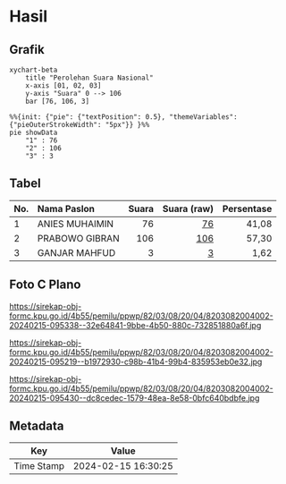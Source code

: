 # Hasil

## Grafik

```mermaid
xychart-beta
    title "Perolehan Suara Nasional"
    x-axis [01, 02, 03]
    y-axis "Suara" 0 --> 106
    bar [76, 106, 3]
```

```mermaid
%%{init: {"pie": {"textPosition": 0.5}, "themeVariables": {"pieOuterStrokeWidth": "5px"}} }%%
pie showData
    "1" : 76
    "2" : 106
    "3" : 3
```

## Tabel

| No. | Nama Paslon    | Suara | Suara (raw) | Persentase |
|:--- |:-------------- | -----:| -----------:| ----------:|
| 1   | ANIES MUHAIMIN | 76    | [76][p-1]   | 41,08      |
| 2   | PRABOWO GIBRAN | 106   | [106][p-2]  | 57,30      |
| 3   | GANJAR MAHFUD  | 3     | [3][p-3]    | 1,62       |


[p-1]: https://github.com/gigit-pemilu/pemilu-2024/blob/main/pilpres/hitung-suara/sub/82-maluku-utara/sub/03-halmahera-utara/sub/08-malifut/sub/2004-tahane/sub/002-tps/sub/paslon-1.txt
[p-2]: https://github.com/gigit-pemilu/pemilu-2024/blob/main/pilpres/hitung-suara/sub/82-maluku-utara/sub/03-halmahera-utara/sub/08-malifut/sub/2004-tahane/sub/002-tps/sub/paslon-2.txt
[p-3]: https://github.com/gigit-pemilu/pemilu-2024/blob/main/pilpres/hitung-suara/sub/82-maluku-utara/sub/03-halmahera-utara/sub/08-malifut/sub/2004-tahane/sub/002-tps/sub/paslon-3.txt

## Foto C Plano

https://sirekap-obj-formc.kpu.go.id/4b55/pemilu/ppwp/82/03/08/20/04/8203082004002-20240215-095338--32e64841-9bbe-4b50-880c-732851880a6f.jpg

https://sirekap-obj-formc.kpu.go.id/4b55/pemilu/ppwp/82/03/08/20/04/8203082004002-20240215-095219--b1972930-c98b-41b4-99b4-835953eb0e32.jpg

https://sirekap-obj-formc.kpu.go.id/4b55/pemilu/ppwp/82/03/08/20/04/8203082004002-20240215-095430--dc8cedec-1579-48ea-8e58-0bfc640bdbfe.jpg


## Metadata

| Key        | Value               |
| ---------- | ------------------- |
| Time Stamp | 2024-02-15 16:30:25 |



